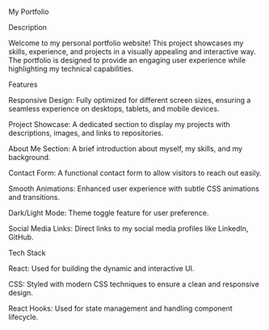 My Portfolio

Description

Welcome to my personal portfolio website! This project showcases my skills, experience, and projects in a visually appealing and interactive way. The portfolio is designed to provide an engaging user experience while highlighting my technical capabilities.

Features

Responsive Design: Fully optimized for different screen sizes, ensuring a seamless experience on desktops, tablets, and mobile devices.

Project Showcase: A dedicated section to display my projects with descriptions, images, and links to repositories.

About Me Section: A brief introduction about myself, my skills, and my background.

Contact Form: A functional contact form to allow visitors to reach out easily.

Smooth Animations: Enhanced user experience with subtle CSS animations and transitions.

Dark/Light Mode: Theme toggle feature for user preference.

Social Media Links: Direct links to my social media profiles like LinkedIn, GitHub.

Tech Stack

React: Used for building the dynamic and interactive UI.

CSS: Styled with modern CSS techniques to ensure a clean and responsive design.

React Hooks: Used for state management and handling component lifecycle.

